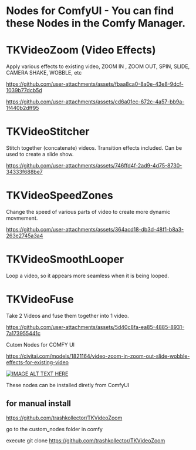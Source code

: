 # Nodes for ComfyUI - You can find these Nodes in the Comfy Manager.

# TKVideoZoom   (Video Effects)
Apply various effects to existing video, ZOOM IN , ZOOM OUT, SPIN, SLIDE, CAMERA SHAKE, WOBBLE, etc

https://github.com/user-attachments/assets/fbaa8ca0-8a0e-43e8-9dcf-1039b77dcb5d

https://github.com/user-attachments/assets/cd6a01ec-672c-4a57-bb9a-1f440b2dff95



# TKVideoStitcher   
Stitch together (concatenate) videos.   Transition effects included.  Can be used to create a slide show.

https://github.com/user-attachments/assets/746ffd4f-2ad9-4d75-8730-34333f688be7

# TKVideoSpeedZones  
Change the speed of various parts of video to create more dynamic movmement.

https://github.com/user-attachments/assets/364acd18-db3d-48f1-b8a3-263e2745a3a4


# TKVideoSmoothLooper
Loop a video, so it appears more seamless when it is being looped.

# TKVideoFuse
Take 2 Videos and fuse them together into 1 video.


https://github.com/user-attachments/assets/5d40c8fa-ea85-4885-8931-7a173955441c






Cutom Nodes for COMFY UI

https://civitai.com/models/1821164/video-zoom-in-zoom-out-slide-wobble-effects-for-existing-video



[![IMAGE ALT TEXT HERE](http://img.youtube.com/vi/6uyFjAo0Sk8/maxresdefault.jpg)](https://www.youtube.com/watch?v=6uyFjAo0Sk8)


These nodes can be installed diretly from ComfyUI

for manual install
---------------------
https://github.com/trashkollector/TKVideoZoom

go to the custom_nodes folder in comfy

execute 
git clone https://github.com/trashkollector/TKVideoZoom





